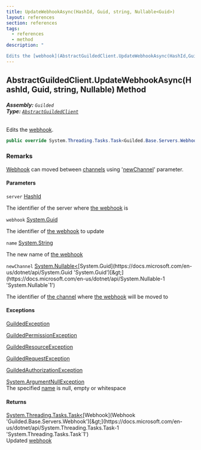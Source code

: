```yaml
---
title: UpdateWebhookAsync(HashId, Guid, string, Nullable<Guid>)
layout: references
section: references
tags:
  - references
  - method
description: "

Edits the [webhook](AbstractGuildedClient.UpdateWebhookAsync(HashId,Guid,string,Nullable_Guid_)#Guilded.AbstractGuildedClient.UpdateWebhookAsync(Guilded.Base.HashId,Guid,string,System.Nullable_Guid_).webhook 'Guilded.AbstractGuildedClient.UpdateWebhookAsync(Guilded.Base.HashId, Guid, string, System.Nullable<Guid>).webhook')."
---
```


## AbstractGuildedClient.UpdateWebhookAsync(HashId, Guid, string, Nullable<Guid>) Method
###### **Assembly:** `Guilded`<br/>**Type:** [`AbstractGuildedClient`](AbstractGuildedClient 'Guilded.AbstractGuildedClient')

Edits the [webhook](AbstractGuildedClient.UpdateWebhookAsync(HashId,Guid,string,Nullable_Guid_)#Guilded.AbstractGuildedClient.UpdateWebhookAsync(Guilded.Base.HashId,Guid,string,System.Nullable_Guid_).webhook 'Guilded.AbstractGuildedClient.UpdateWebhookAsync(Guilded.Base.HashId, Guid, string, System.Nullable<Guid>).webhook').

```csharp
public override System.Threading.Tasks.Task<Guilded.Base.Servers.Webhook> UpdateWebhookAsync(Guilded.Base.HashId server, Guid webhook, string name, System.Nullable<Guid> newChannel=null);
```

### Remarks
  
[Webhook](Webhook 'Guilded.Base.Servers.Webhook') can moved between [channels](ServerChannel 'Guilded.Base.Servers.ServerChannel') using '[newChannel](AbstractGuildedClient.UpdateWebhookAsync(HashId,Guid,string,Nullable_Guid_)#Guilded.AbstractGuildedClient.UpdateWebhookAsync(Guilded.Base.HashId,Guid,string,System.Nullable_Guid_).newChannel 'Guilded.AbstractGuildedClient.UpdateWebhookAsync(Guilded.Base.HashId, Guid, string, System.Nullable<Guid>).newChannel')' parameter.
#### Parameters

<a name='Guilded.AbstractGuildedClient.UpdateWebhookAsync(Guilded.Base.HashId,Guid,string,System.Nullable_Guid_).server'></a>

`server` [HashId](HashId 'Guilded.Base.HashId')

The identifier of the server where [the webhook](Webhook 'Guilded.Base.Servers.Webhook') is

<a name='Guilded.AbstractGuildedClient.UpdateWebhookAsync(Guilded.Base.HashId,Guid,string,System.Nullable_Guid_).webhook'></a>

`webhook` [System.Guid](https://docs.microsoft.com/en-us/dotnet/api/System.Guid 'System.Guid')

The identifier of [the webhook](Webhook 'Guilded.Base.Servers.Webhook') to update

<a name='Guilded.AbstractGuildedClient.UpdateWebhookAsync(Guilded.Base.HashId,Guid,string,System.Nullable_Guid_).name'></a>

`name` [System.String](https://docs.microsoft.com/en-us/dotnet/api/System.String 'System.String')

The new name of [the webhook](Webhook 'Guilded.Base.Servers.Webhook')

<a name='Guilded.AbstractGuildedClient.UpdateWebhookAsync(Guilded.Base.HashId,Guid,string,System.Nullable_Guid_).newChannel'></a>

`newChannel` [System.Nullable&lt;](https://docs.microsoft.com/en-us/dotnet/api/System.Nullable-1 'System.Nullable`1')[System.Guid](https://docs.microsoft.com/en-us/dotnet/api/System.Guid 'System.Guid')[&gt;](https://docs.microsoft.com/en-us/dotnet/api/System.Nullable-1 'System.Nullable`1')

The identifier of [the channel](ServerChannel 'Guilded.Base.Servers.ServerChannel') where [the webhook](Webhook 'Guilded.Base.Servers.Webhook') will be moved to

#### Exceptions

[GuildedException](GuildedException 'Guilded.Base.GuildedException')

[GuildedPermissionException](GuildedPermissionException 'Guilded.Base.GuildedPermissionException')

[GuildedResourceException](GuildedResourceException 'Guilded.Base.GuildedResourceException')

[GuildedRequestException](GuildedRequestException 'Guilded.Base.GuildedRequestException')

[GuildedAuthorizationException](GuildedAuthorizationException 'Guilded.Base.GuildedAuthorizationException')

[System.ArgumentNullException](https://docs.microsoft.com/en-us/dotnet/api/System.ArgumentNullException 'System.ArgumentNullException')  
The specified [name](AbstractGuildedClient.UpdateWebhookAsync(HashId,Guid,string,Nullable_Guid_)#Guilded.AbstractGuildedClient.UpdateWebhookAsync(Guilded.Base.HashId,Guid,string,System.Nullable_Guid_).name 'Guilded.AbstractGuildedClient.UpdateWebhookAsync(Guilded.Base.HashId, Guid, string, System.Nullable<Guid>).name') is null, empty or whitespace

#### Returns
[System.Threading.Tasks.Task&lt;](https://docs.microsoft.com/en-us/dotnet/api/System.Threading.Tasks.Task-1 'System.Threading.Tasks.Task`1')[Webhook](Webhook 'Guilded.Base.Servers.Webhook')[&gt;](https://docs.microsoft.com/en-us/dotnet/api/System.Threading.Tasks.Task-1 'System.Threading.Tasks.Task`1')  
Updated [webhook](Webhook 'Guilded.Base.Servers.Webhook')